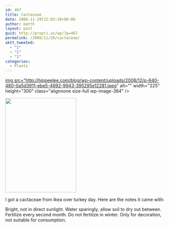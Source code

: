```yaml
---
id: 467
title: Cactaceae
date: 2008-11-29T12:03:10+00:00
author: matth
layout: post
guid: http://propri.us/wp/?p=467
permalink: /2008/11/29/cactaceae/
aktt_tweeted:
  - "1"
  - "1"
  - "1"
categories:
  - Plants
---
```

<a href="http://hippeelee.com/blog/wp-content/uploads/2008/12/p-640-480-0a5d3911-ebe5-4692-9943-395295e12281.jpeg">img src="http://hippeelee.com/blog/wp-content/uploads/2008/12/p-640-480-0a5d3911-ebe5-4692-9943-395295e12281.jpeg" alt="" width="225" height="300" class="alignnone size-full wp-image-364" />

[<img src="http://hippeelee.com/blog/wp-content/uploads/2008/12/p-640-480-def7ecb5-42e0-4707-87d8-3f268fc650be.jpeg" alt="" width="225" height="300" class="alignnone size-full wp-image-364" />](http://hippeelee.com/blog/wp-content/uploads/2008/12/p-640-480-def7ecb5-42e0-4707-87d8-3f268fc650be.jpeg)

I got a cactaceae from Ikea over turkey day. Here are the notes it came with:

Bright, not in direct sunlight. Water sparingly, allow soil to dry out between. Fertilize every second month. Do not fertilize in winter. Only for decoration, not suitable for consumption.